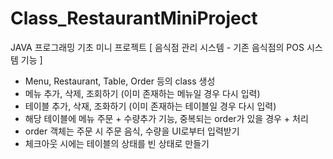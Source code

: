 # Class_RestaurantMiniProject

JAVA 프로그래밍 기초 미니 프로젝트
[ 음식점 관리 시스템 - 기존 음식점의 POS 시스템 기능 ]

  - Menu, Restaurant, Table, Order 등의 class 생성 
  - 메뉴  추가, 삭제, 조회하기 (이미 존재하는 메뉴일 경우 다시 입력)
  - 테이블 추가, 삭재, 조화하기 (이미 존재하는 테이블일 경우 다시 입력)
  - 해당 테이블에 메뉴 주문 + 수량추가 기능, 중복되는 order가 있을 경우 + 처리
  - order 객체는 주문 시 주문 음식, 수량을 UI로부터 입력받기
  - 체크아웃 시에는 테이블의 상태를 빈 상태로 만들기
